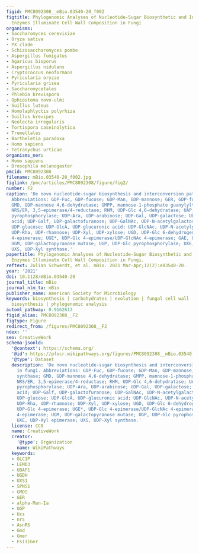 ```yaml
---
figid: PMC8092308__mBio.03540-20_f002
figtitle: Phylogenomic Analyses of Nucleotide-Sugar Biosynthetic and Interconverting
  Enzymes Illuminate Cell Wall Composition in Fungi
organisms:
- Saccharomyces cerevisiae
- Oryza sativa
- PX clade
- Schizosaccharomyces pombe
- Aspergillus fumigatus
- Agaricus bisporus
- Aspergillus nidulans
- Cryptococcus neoformans
- Pyricularia oryzae
- Pyricularia grisea
- Saccharomycetales
- Phlebia brevispora
- Ophiostoma novo-ulmi
- Suillus luteus
- Homolaphlyctis polyrhiza
- Suillus brevipes
- Neolecta irregularis
- Tortispora caseinolytica
- Tremellales
- Bartheletia paradoxa
- Homo sapiens
- Tetranychus urticae
organisms_ner:
- Homo sapiens
- Drosophila melanogaster
pmcid: PMC8092308
filename: mBio.03540-20_f002.jpg
figlink: /pmc/articles/PMC8092308/figure/fig2/
number: F2
caption: 'De novo nucleotide-sugar biosynthesis and interconversion pathway in fungi.
  Abbreviations: GDP-Fuc, GDP-fucose; GDP-Man, GDP-mannose; GER, GDP-fucose synthase;
  GMD, GDP-mannose 4,6-dehydratase; GMPP, mannose-1-phosphate guanylyltransferase;
  NRS/ER, 3,5-epimerase/4-reductase; RHM, UDP-Glc 4,6-dehydratase; UAP, UDP-GlcNAc
  pyrophosphorylase; UDP-Ara, UDP-arabinose; UDP-Gal, UDP-galactose; UDP-GalA, UDP-galacturonic
  acid; UDP-Galf, UDP-galactofuranose; UDP-GalNAc, UDP-N-acetylgalactosamine; UDP-Glc,
  UDP-glucose; UDP-GlcA, UDP-glucuronic acid; UDP-GlcNAc, UDP-N-acetylglucosamine;
  UDP-Rha, UDP-rhamnose; UDP-Xyl, UDP-xylose; UGD, UDP-Glc 6-dehydrogenase; UGE, UDP-Glc
  4-epimerase; UGE*, UDP-Glc 4-epimerase/UDP-GlcNAc 4-epimerase; GAE, UDP-GlcA 4-epimerase;
  UGM, UDP-galactopyranose mutase; UGP, UDP-Glc pyrophosphorylase; UXE, UDP-Xyl epimerase;
  UXS, UDP-Xyl synthase.'
papertitle: Phylogenomic Analyses of Nucleotide-Sugar Biosynthetic and Interconverting
  Enzymes Illuminate Cell Wall Composition in Fungi.
reftext: Julian Schwerdt, et al. mBio. 2021 Mar-Apr;12(2):e03540-20.
year: '2021'
doi: 10.1128/mBio.03540-20
journal_title: mBio
journal_nlm_ta: mBio
publisher_name: American Society for Microbiology
keywords: biosynthesis | carbohydrates | evolution | fungal cell wall | nucleotide-sugar
  biosynthesis | phylogenomic analysis
automl_pathway: 0.9162613
figid_alias: PMC8092308__F2
figtype: Figure
redirect_from: /figures/PMC8092308__F2
ndex: ''
seo: CreativeWork
schema-jsonld:
  '@context': https://schema.org/
  '@id': https://pfocr.wikipathways.org/figures/PMC8092308__mBio.03540-20_f002.html
  '@type': Dataset
  description: 'De novo nucleotide-sugar biosynthesis and interconversion pathway
    in fungi. Abbreviations: GDP-Fuc, GDP-fucose; GDP-Man, GDP-mannose; GER, GDP-fucose
    synthase; GMD, GDP-mannose 4,6-dehydratase; GMPP, mannose-1-phosphate guanylyltransferase;
    NRS/ER, 3,5-epimerase/4-reductase; RHM, UDP-Glc 4,6-dehydratase; UAP, UDP-GlcNAc
    pyrophosphorylase; UDP-Ara, UDP-arabinose; UDP-Gal, UDP-galactose; UDP-GalA, UDP-galacturonic
    acid; UDP-Galf, UDP-galactofuranose; UDP-GalNAc, UDP-N-acetylgalactosamine; UDP-Glc,
    UDP-glucose; UDP-GlcA, UDP-glucuronic acid; UDP-GlcNAc, UDP-N-acetylglucosamine;
    UDP-Rha, UDP-rhamnose; UDP-Xyl, UDP-xylose; UGD, UDP-Glc 6-dehydrogenase; UGE,
    UDP-Glc 4-epimerase; UGE*, UDP-Glc 4-epimerase/UDP-GlcNAc 4-epimerase; GAE, UDP-GlcA
    4-epimerase; UGM, UDP-galactopyranose mutase; UGP, UDP-Glc pyrophosphorylase;
    UXE, UDP-Xyl epimerase; UXS, UDP-Xyl synthase.'
  license: CC0
  name: CreativeWork
  creator:
    '@type': Organization
    name: WikiPathways
  keywords:
  - GLC1P
  - LEMD3
  - UBAP1
  - UGDH
  - UXS1
  - SPNS1
  - GMDS
  - GER
  - alpha-Man-Ia
  - UGP
  - Uxs
  - nrs
  - AsnRS
  - Gmd
  - Gmer
  - Fs(3)Ger
---
```


